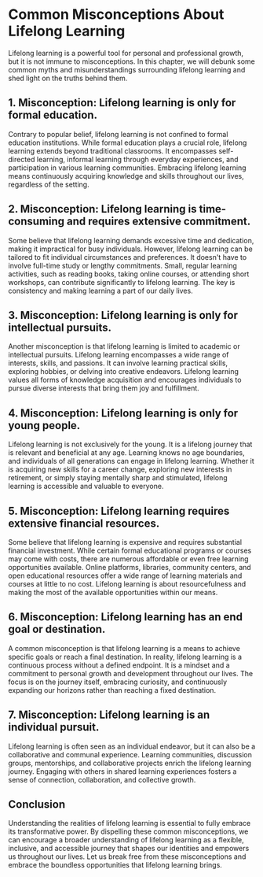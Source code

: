 Common Misconceptions About Lifelong Learning
========================================================

Lifelong learning is a powerful tool for personal and professional growth, but it is not immune to misconceptions. In this chapter, we will debunk some common myths and misunderstandings surrounding lifelong learning and shed light on the truths behind them.

1\. **Misconception: Lifelong learning is only for formal education.**
---------------------------------------------------------------------

Contrary to popular belief, lifelong learning is not confined to formal education institutions. While formal education plays a crucial role, lifelong learning extends beyond traditional classrooms. It encompasses self-directed learning, informal learning through everyday experiences, and participation in various learning communities. Embracing lifelong learning means continuously acquiring knowledge and skills throughout our lives, regardless of the setting.

2\. **Misconception: Lifelong learning is time-consuming and requires extensive commitment.**
--------------------------------------------------------------------------------------------

Some believe that lifelong learning demands excessive time and dedication, making it impractical for busy individuals. However, lifelong learning can be tailored to fit individual circumstances and preferences. It doesn't have to involve full-time study or lengthy commitments. Small, regular learning activities, such as reading books, taking online courses, or attending short workshops, can contribute significantly to lifelong learning. The key is consistency and making learning a part of our daily lives.

3\. **Misconception: Lifelong learning is only for intellectual pursuits.**
--------------------------------------------------------------------------

Another misconception is that lifelong learning is limited to academic or intellectual pursuits. Lifelong learning encompasses a wide range of interests, skills, and passions. It can involve learning practical skills, exploring hobbies, or delving into creative endeavors. Lifelong learning values all forms of knowledge acquisition and encourages individuals to pursue diverse interests that bring them joy and fulfillment.

4\. **Misconception: Lifelong learning is only for young people.**
-----------------------------------------------------------------

Lifelong learning is not exclusively for the young. It is a lifelong journey that is relevant and beneficial at any age. Learning knows no age boundaries, and individuals of all generations can engage in lifelong learning. Whether it is acquiring new skills for a career change, exploring new interests in retirement, or simply staying mentally sharp and stimulated, lifelong learning is accessible and valuable to everyone.

5\. **Misconception: Lifelong learning requires extensive financial resources.**
-------------------------------------------------------------------------------

Some believe that lifelong learning is expensive and requires substantial financial investment. While certain formal educational programs or courses may come with costs, there are numerous affordable or even free learning opportunities available. Online platforms, libraries, community centers, and open educational resources offer a wide range of learning materials and courses at little to no cost. Lifelong learning is about resourcefulness and making the most of the available opportunities within our means.

6\. **Misconception: Lifelong learning has an end goal or destination.**
-----------------------------------------------------------------------

A common misconception is that lifelong learning is a means to achieve specific goals or reach a final destination. In reality, lifelong learning is a continuous process without a defined endpoint. It is a mindset and a commitment to personal growth and development throughout our lives. The focus is on the journey itself, embracing curiosity, and continuously expanding our horizons rather than reaching a fixed destination.

7\. **Misconception: Lifelong learning is an individual pursuit.**
-----------------------------------------------------------------

Lifelong learning is often seen as an individual endeavor, but it can also be a collaborative and communal experience. Learning communities, discussion groups, mentorships, and collaborative projects enrich the lifelong learning journey. Engaging with others in shared learning experiences fosters a sense of connection, collaboration, and collective growth.

Conclusion
----------

Understanding the realities of lifelong learning is essential to fully embrace its transformative power. By dispelling these common misconceptions, we can encourage a broader understanding of lifelong learning as a flexible, inclusive, and accessible journey that shapes our identities and empowers us throughout our lives. Let us break free from these misconceptions and embrace the boundless opportunities that lifelong learning brings.
